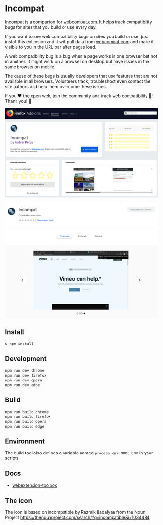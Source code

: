 # Incompat

Incompat is a companion for [webcompat.com](https://ebcompat.com). It helps track compatibility bugs for sites that you build or use every day.

If you want to see web compatibility bugs on sites you build or use, just install this extension and it will pull data from [webcompat.com](https://ebcompat.com) and make it visible to you in the URL bar after pages load.

A web compatibility bug is a bug when a page works in one browser but not in another. It might work on a browser on desktop but have issues in the same browser on mobile.

The cause of these bugs is usually developers that use features that are not available in all browsers. Volunteers track, troubleshoot even contact the site authors and help them overcome these issues.

If you ❤️ the open web, join the community and track web compatibility 🐜! Thank you! 🌈

[![addons.mozilla.org](/amo.png)](https://addons.mozilla.org/en-US/firefox/addon/incompat/)

[![chrome web store](/cws.png)](https://chrome.google.com/webstore/detail/fbejggjlokhbemiomjkfedfdnfimpfap/publish-accepted)

## Install

	$ npm install

## Development

    npm run dev chrome
    npm run dev firefox
    npm run dev opera
    npm run dev edge

## Build

    npm run build chrome
    npm run build firefox
    npm run build opera
    npm run build edge

## Environment

The build tool also defines a variable named `process.env.NODE_ENV` in your scripts. 

## Docs

* [webextension-toolbox](https://github.com/HaNdTriX/webextension-toolbox)

## The icon
The icon is based on incompatible by Razmik Badalyan from the Noun Project
https://thenounproject.com/search/?q=incompatible&i=1034484
